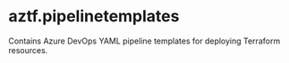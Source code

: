 # aztf.pipelinetemplates
Contains Azure DevOps YAML pipeline templates for deploying Terraform resources.
